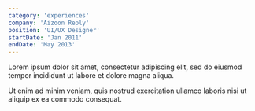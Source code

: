 ```yaml
---
category: 'experiences'
company: 'Aizoon Reply'
position: 'UI/UX Designer'
startDate: 'Jan 2011'
endDate: 'May 2013'
---
```


Lorem ipsum dolor sit amet, consectetur adipiscing elit, sed do eiusmod tempor incididunt ut labore et dolore magna aliqua.

Ut enim ad minim veniam, quis nostrud exercitation ullamco laboris nisi ut aliquip ex ea commodo consequat.
